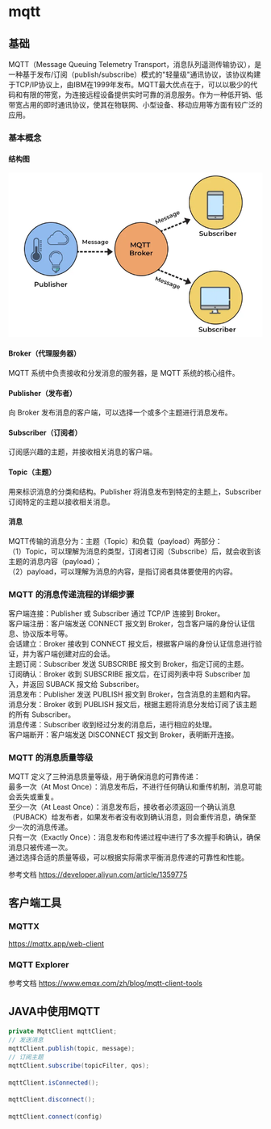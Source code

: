 # mqtt

## 基础
MQTT（Message Queuing Telemetry Transport，消息队列遥测传输协议），是一种基于发布/订阅（publish/subscribe）模式的"轻量级"通讯协议，该协议构建于TCP/IP协议上，由IBM在1999年发布。MQTT最大优点在于，可以以极少的代码和有限的带宽，为连接远程设备提供实时可靠的消息服务。作为一种低开销、低带宽占用的即时通讯协议，使其在物联网、小型设备、移动应用等方面有较广泛的应用。

### 基本概念
#### 结构图
![image](mqtt.assets/image1.png)

#### Broker（代理服务器）
MQTT 系统中负责接收和分发消息的服务器，是 MQTT 系统的核心组件。

#### Publisher（发布者）
向 Broker 发布消息的客户端，可以选择一个或多个主题进行消息发布。

#### Subscriber（订阅者）
订阅感兴趣的主题，并接收相关消息的客户端。

#### Topic（主题）
用来标识消息的分类和结构。Publisher 将消息发布到特定的主题上，Subscriber 订阅特定的主题以接收相关消息。

#### 消息
MQTT传输的消息分为：主题（Topic）和负载（payload）两部分：\
（1）Topic，可以理解为消息的类型，订阅者订阅（Subscribe）后，就会收到该主题的消息内容（payload）；\
（2）payload，可以理解为消息的内容，是指订阅者具体要使用的内容。


### MQTT 的消息传递流程的详细步骤

客户端连接：Publisher 或 Subscriber 通过 TCP/IP 连接到 Broker。\
客户端注册：客户端发送 CONNECT 报文到 Broker，包含客户端的身份认证信息、协议版本号等。\
会话建立：Broker 接收到 CONNECT 报文后，根据客户端的身份认证信息进行验证，并为客户端创建对应的会话。\
主题订阅：Subscriber 发送 SUBSCRIBE 报文到 Broker，指定订阅的主题。\
订阅确认：Broker 收到 SUBSCRIBE 报文后，在订阅列表中将 Subscriber 加入，并返回 SUBACK 报文给 Subscriber。\
消息发布：Publisher 发送 PUBLISH 报文到 Broker，包含消息的主题和内容。\
消息分发：Broker 收到 PUBLISH 报文后，根据主题将消息分发给订阅了该主题的所有 Subscriber。\
消息传递：Subscriber 收到经过分发的消息后，进行相应的处理。\
客户端断开：客户端发送 DISCONNECT 报文到 Broker，表明断开连接。

### MQTT 的消息质量等级
MQTT 定义了三种消息质量等级，用于确保消息的可靠传递：\
最多一次（At Most Once）：消息发布后，不进行任何确认和重传机制，消息可能会丢失或重复。\
至少一次（At Least Once）：消息发布后，接收者必须返回一个确认消息（PUBACK）给发布者，如果发布者没有收到确认消息，则会重传消息，确保至少一次的消息传递。\
只有一次（Exactly Once）：消息发布和传递过程中进行了多次握手和确认，确保消息只被传递一次。\
通过选择合适的质量等级，可以根据实际需求平衡消息传递的可靠性和性能。

参考文档 
https://developer.aliyun.com/article/1359775



## 客户端工具
### MQTTX
https://mqttx.app/web-client

### MQTT Explorer

参考文档 
https://www.emqx.com/zh/blog/mqtt-client-tools

## JAVA中使用MQTT
```java
private MqttClient mqttClient;
// 发送消息
mqttClient.publish(topic, message);
// 订阅主题
mqttClient.subscribe(topicFilter, qos);

mqttClient.isConnected();

mqttClient.disconnect();

mqttClient.connect(config)
```
